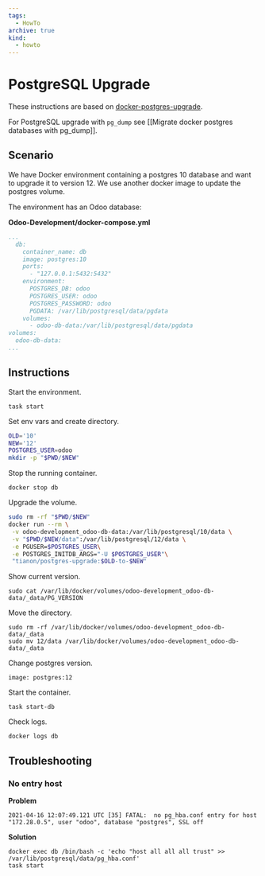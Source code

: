 ```yaml
---
tags:
  - HowTo
archive: true
kind:
  - howto
---
```

# PostgreSQL Upgrade

These instructions are based on [docker-postgres-upgrade](https://github.com/tianon/docker-postgres-upgrade).

For PostgreSQL upgrade with `pg_dump` see [[Migrate docker postgres databases with pg_dump]].

## Scenario

We have Docker environment containing a postgres 10 database and want to upgrade it to version 12. We use another docker image to update the postgres volume.

The environment has an Odoo database:

**Odoo-Development/docker-compose.yml**

```yml
...
  db:
    container_name: db
    image: postgres:10
    ports:
      - "127.0.0.1:5432:5432"
    environment:
      POSTGRES_DB: odoo
      POSTGRES_USER: odoo
      POSTGRES_PASSWORD: odoo
      PGDATA: /var/lib/postgresql/data/pgdata
    volumes:
      - odoo-db-data:/var/lib/postgresql/data/pgdata
volumes:
  odoo-db-data:
...
```

## Instructions

Start the environment.

`task start`

Set env vars and create directory.

```bash
OLD='10'
NEW='12'
POSTGRES_USER=odoo
mkdir -p "$PWD/$NEW"
```

Stop the running container.

`docker stop db`

Upgrade the volume.

```bash
sudo rm -rf "$PWD/$NEW"
docker run --rm \
 -v odoo-development_odoo-db-data:/var/lib/postgresql/10/data \
 -v "$PWD/$NEW/data":/var/lib/postgresql/12/data \
 -e PGUSER=$POSTGRES_USER\
 -e POSTGRES_INITDB_ARGS="-U $POSTGRES_USER"\
 "tianon/postgres-upgrade:$OLD-to-$NEW"
```

Show current version.

`sudo cat /var/lib/docker/volumes/odoo-development_odoo-db-data/_data/PG_VERSION`

Move the directory.

```
sudo rm -rf /var/lib/docker/volumes/odoo-development_odoo-db-data/_data
sudo mv 12/data /var/lib/docker/volumes/odoo-development_odoo-db-data/_data
```

Change postgres version.

`image: postgres:12`

Start the container.

```
task start-db
```

Check logs.

```
docker logs db
```

## Troubleshooting

### No entry host

**Problem**

```
2021-04-16 12:07:49.121 UTC [35] FATAL:  no pg_hba.conf entry for host "172.28.0.5", user "odoo", database "postgres", SSL off
```

**Solution**

```
docker exec db /bin/bash -c 'echo "host all all all trust" >> /var/lib/postgresql/data/pg_hba.conf'
task start
```